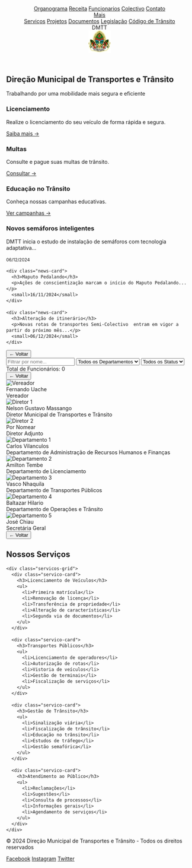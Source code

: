 <html><head><base href="https://camiloduvane.github.io/DMTT/"><title>DMTT - Direção Municipal de Transportes e Trânsito</title><meta charset="UTF-8"><meta name="viewport" content="width=device-width, initial-scale=1">
<style>
:root {
  --primary: #1a4b8c;
  --secondary: #e63946;
  --light: #f1faee;
  --dark: #1d3557;
  --gray: #457b9d;
}

* {
  margin: 0;
  padding: 0;
  box-sizing: border-box;
  font-family: 'Segoe UI', sans-serif;
}

body {
  background: var(--light);
  color: var(--dark);
  line-height: 1.6;
}

.header {
  background: var(--primary);
  color: white;
  padding: 1rem;
  position: sticky;
  top: 0;
  z-index: 100;
  box-shadow: 0 2px 5px rgba(0,0,0,0.2);
}

.nav {
  max-width: 1200px;
  margin: 0 auto;
  display: flex;
  justify-content: space-between;
  align-items: center;
}

.logo {
  display: flex;
  align-items: center;
  gap: 1rem;
}

.logo-text {
  font-size: 1.5rem;
  font-weight: bold;
}

.logo-image {
  width: 60px;
  height: 60px;
  border-radius: 50%;
  overflow: hidden;
  background: #fff;
}

.logo-image img {
  width: 100%;
  height: 100%;
  object-fit: cover;
}

.nav-links {
  display: flex;
  gap: 2rem;
  position: relative;
}

.nav-links a {
  color: white;
  text-decoration: none;
  transition: color 0.3s;
}

.dropdown {
  position: relative;
  display: inline-block;
}

.dropdown-content {
  display: none;
  position: absolute;
  background-color: var(--primary);
  min-width: 200px; /* Increased width for code */
  box-shadow: 0px 8px 16px 0px rgba(0,0,0,0.2);
  z-index: 1;
  border-radius: 4px;
  top: 100%;
  right: 0;
}

.dropdown-content a {
  color: white;
  padding: 12px 16px;
  text-decoration: none;
  display: block;
  white-space: pre-wrap; /* Allow code to wrap */
  font-family: 'Courier New', monospace; /* Better font for code */
}

.dropdown:hover .dropdown-content {
  display: block;
}

.dropdown-content a:hover {
  background-color: var(--gray);
}

.hero {
  background: linear-gradient(rgba(0,0,0,0.5), rgba(0,0,0,0.5)), url('banner.jpg');
  background-size: cover;
  background-position: center;
  height: 60vh;
  display: flex;
  align-items: center;
  justify-content: center;
  color: white;
  text-align: center;
}

.hero h1 {
  font-size: 3rem;
  margin-bottom: 1rem;
}

.quick-links {
  display: grid;
  grid-template-columns: repeat(auto-fit, minmax(250px, 1fr));
  gap: 2rem;
  padding: 4rem 2rem;
  max-width: 1200px;
  margin: 0 auto;
}

.quick-link-card {
  background: white;
  padding: 2rem;
  border-radius: 8px;
  box-shadow: 0 2px 5px rgba(0,0,0,0.1);
  transition: transform 0.3s;
}

.quick-link-card:hover {
  transform: translateY(-5px);
}

.news-section {
  background: var(--primary);
  color: white;
  padding: 4rem 2rem;
}

.news-grid {
  display: grid;
  grid-template-columns: repeat(auto-fit, minmax(300px, 1fr));
  gap: 2rem;
  max-width: 1200px;
  margin: 0 auto;
}

.news-card {
  background: white;
  color: var(--dark);
  padding: 1.5rem;
  border-radius: 8px;
}

.footer {
  background: var(--dark);
  color: white;
  padding: 2rem;
  text-align: center;
}

.social-links {
  display: flex;
  justify-content: center;
  gap: 1rem;
  margin-top: 1rem;
}

.social-links a {
  color: white;
  text-decoration: none;
}

@media (max-width: 768px) {
  .nav {
    flex-direction: column;
    gap: 1rem;
  }
  
  .nav-links {
    flex-direction: column;
    align-items: center;
  }
  
  .hero h1 {
    font-size: 2rem;
  }
}

/* Add new styles for employee section */
.employee-section {
  display: none;
  position: fixed;
  top: 0;
  left: 0;
  width: 100%;
  height: 100%;
  background: var(--light);
  z-index: 1000;
  padding: 2rem;
  overflow-y: auto;
}

.employee-section.active {
  display: block;
}

.back-button {
  position: fixed;
  top: 1rem;
  left: 1rem;
  padding: 0.5rem 1rem;
  background: var(--primary);
  color: white;
  border: none;
  border-radius: 4px;
  cursor: pointer;
  z-index: 1001;
}

.back-button:hover {
  background: var(--dark);
}

.filters {
  display: flex;
  gap: 1rem;
  margin: 2rem auto;
  max-width: 1200px;
  padding: 0 1rem;
}

.filters input,
.filters select {
  padding: 0.5rem;
  border: 1px solid #ddd;
  border-radius: 4px;
  font-size: 1rem;
}

.filters input {
  flex: 1;
}

.employee-count {
  max-width: 1200px;
  margin: 1rem auto;
  padding: 0 1rem;
  font-weight: bold;
  color: var(--primary);
  font-size: 1.1em;
}

.employee-list {
  max-width: 1200px;
  margin: 0 auto;
  padding: 0 1rem;
}

.employee-item {
  background: white;
  margin-bottom: 1rem;
  border-radius: 8px;
  box-shadow: 0 2px 5px rgba(0,0,0,0.1);
}

.employee-header {
  padding: 1rem;
  cursor: pointer;
  display: flex;
  justify-content: space-between;
  align-items: center;
}

.employee-header:hover {
  background: #f5f5f5;
}

.employee-details {
  display: none;
  padding: 1rem;
  border-top: 1px solid #eee;
}

.employee-details.active {
  display: block;
}

.employee-grid {
  display: grid;
  grid-template-columns: repeat(auto-fit, minmax(300px, 1fr));
  gap: 2rem;
  max-width: 1200px;
  margin: 3rem auto;
}

.employee-card {
  background: white;
  padding: 1.5rem;
  border-radius: 8px;
  box-shadow: 0 2px 5px rgba(0,0,0,0.1);
  display: grid;
  grid-template-columns: 100px 1fr;
  gap: 1.5rem;
}

.employee-card img {
  width: 100px;
  height: 100px;
  border-radius: 50%;
  object-fit: cover;
}

.employee-info {
  display: grid;
  gap: 0.5rem;
}

.employee-info h3 {
  margin-bottom: 0.5rem;
  color: var(--primary);
}

.info-row {
  display: grid;
  grid-template-columns: 120px 1fr;
  gap: 1rem;
  font-size: 0.9rem;
  border-bottom: 1px solid #eee;
  padding: 0.5rem 0;
}

.info-label {
  font-weight: bold;
  color: var(--gray);
}

.status-active {
  color: #2ecc71;
  font-weight: bold;
}

/* Add to existing CSS */
.org-section {
  display: none;
  position: fixed;
  top: 0;
  left: 0;
  width: 100%;
  height: 100%;
  background: linear-gradient(135deg, #f5f7fa 0%, #c3cfe2 100%);
  z-index: 1000;
  padding: 2rem;
  overflow-y: auto;
}

.org-section.active {
  display: block;
}

.org-chart {
  display: flex;
  flex-direction: column;
  align-items: center;
  gap: 30px; /* Reduce vertical gap between levels */
  padding: 60px 20px 30px 20px; /* Reduce top/bottom padding */
  max-width: 1400px;
  margin: 0 auto;
}

.level {
  display: flex;
  flex-wrap: wrap;
  gap: 15px; /* Reduce horizontal gap between boxes */
  justify-content: center;
  padding: 0 20px;
}

.level::after {
  content: '';
  position: absolute;
  bottom: -15px; /* Reduce vertical connector height */
  left: 50%;
  transform: translateX(-50%);
  width: 2px;
  height: 15px;
  background: rgba(0,0,0,0.1);
}

.level:last-child::after {
  display: none;
}

.box {
  background: white;
  border-radius: 20px;
  padding: 15px; /* Reduce padding */
  width: 180px; /* Make boxes slightly smaller */
  text-align: center;
  box-shadow: 0 15px 30px rgba(0,0,0,0.1);
  transition: all 0.3s ease;
  border: 1px solid rgba(0,0,0,0.05);
}

.box:hover {
  transform: translateY(-8px);
  box-shadow: 0 20px 40px rgba(0,0,0,0.15);
}

.avatar {
  width: 80px; /* Make avatars smaller */
  height: 80px;
  border-radius: 50%;
  margin: 0 auto 10px;
  overflow: hidden;
  border: 4px solid #4CAF50;
  box-shadow: 0 5px 15px rgba(0,0,0,0.2);
}

.name {
  font-size: 1.1em; /* Slightly smaller font */
  font-weight: 600;
  color: #2c3e50;
  margin-bottom: 5px;
}

.position {
  font-size: 0.9em; /* Slightly smaller font */
  color: #4CAF50;
  font-weight: 500;
  margin-bottom: 8px;
}

.contact-info {
  font-size: 0.9em;
  color: #666;
  padding-top: 10px;
  border-top: 1px solid #eee;
  margin-top: 10px;
  line-height: 1.6;
}

/* Add styles for services section */
.servicos-section {
  display: none;
  position: fixed;
  top: 0;
  left: 0;
  width: 100%;
  height: 100%;
  background: var(--light);
  z-index: 1000;
  padding: 2rem;
  overflow-y: auto;
}

.servicos-section.active {
  display: block;
}

.servicos-container {
  max-width: 1200px;
  margin: 2rem auto;
  padding: 0 1rem;
}

.servicos-container h2 {
  text-align: center;
  color: var(--primary);
  margin-bottom: 2rem;
  font-size: 2rem;
}

.servicos-grid {
  display: grid;
  grid-template-columns: repeat(auto-fit, minmax(250px, 1fr));
  gap: 2rem;
}

.servico-card {
  background: white;
  padding: 2rem;
  border-radius: 8px;
  box-shadow: 0 2px 5px rgba(0,0,0,0.1);
  transition: transform 0.3s;
}

.servico-card:hover {
  transform: translateY(-5px);
}

.servico-card h3 {
  color: var(--primary);
  margin-bottom: 1rem;
  font-size: 1.25rem;
}

.servico-card ul {
  list-style: none;
  padding: 0;
}

.servico-card ul li {
  padding: 0.5rem 0;
  border-bottom: 1px solid #eee;
}

.servico-card ul li:last-child {
  border-bottom: none;
}
</style>
</head>
<body>

<header class="header">
  <nav class="nav">
    <div class="nav-links">
      <a href="https://camiloduvane.github.io/Orgranograma/">Organograma</a>
      <a href="https://camiloduvane.github.io/Receitas/">Receita</a>
      <a href="https://camiloduvane.github.io/Funcionarios/">Funcionarios</a>
      <a href="https://camiloduvane.github.io/Colectivo/">Colectivo</a>
      <a href="https://dmtt.gov.br/contato">Contato</a>
      <div class="dropdown">
        <a href="javascript:void(0)" style="cursor: pointer;">Mais</a>
        <div class="dropdown-content">
          <a href="https://dmtt.gov.br/servicos">Serviços</a>
          <a href="https://dmtt.gov.br/projetos">Projetos</a>
          <a href="https://dmtt.gov.br/documentos">Documentos</a>
          <a href="https://dmtt.gov.br/legislacao">Legislação</a>
          <a href="https://dmtt.gov.br/codigo" style="border-top: 1px solid rgba(255,255,255,0.1);">
            Código de Trânsito
          </a>
        </div>
      </div>
    </div>
    <div class="logo">
      <div class="logo-text">DMTT</div>
      <div class="logo-image">
        <img alt="Logo DMTT - Direção Municipal de Transportes e Trânsito" src="DMTT.bmp" width="60" height="60">
      </div>
    </div>
  </nav>
</header>

<section class="hero">
  <div>
    <h1>Direção Municipal de Transportes e Trânsito</h1>
    <p>Trabalhando por uma mobilidade mais segura e eficiente</p>
  </div>
</section>

<section class="quick-links">
  <div class="quick-link-card">
    <h3>Licenciamento</h3>
    <p>Realize o licenciamento do seu veículo de forma rápida e segura.</p>
    <a href="https://dmtt.gov.br/licenciamento">Saiba mais →</a>
  </div>
  
  <div class="quick-link-card">
    <h3>Multas</h3>
    <p>Consulte e pague suas multas de trânsito.</p>
    <a href="https://dmtt.gov.br/multas">Consultar →</a>
  </div>
  
  <div class="quick-link-card">
    <h3>Educação no Trânsito</h3>
    <p>Conheça nossas campanhas educativas.</p>
    <a href="https://dmtt.gov.br/educacao">Ver campanhas →</a>
  </div>
</section>

<section class="news-section">
  <div class="news-grid">
    <div class="news-card">
      <h3>Novos semáforos inteligentes</h3>
      <p>DMTT inicia o estudo de instalação de semáforos com tecnologia adaptativa...</p>
      <small>06/12/2024</small>
    </div>
    
    <div class="news-card">
      <h3>Maputo Pedalando</h3>
      <p>Ações de conscientização marcam o início do Maputo Pedalando...</p>
      <small>16/11/2024</small>
    </div>
    
    <div class="news-card">
      <h3>Alteração de itinerário</h3>
      <p>Novas rotas de transportes Semi-Colectivo  entram em vigor a partir do próximo mês...</p>
      <small>06/12/2024</small>
    </div>
  </div>
</section>

<div id="employeeSection" class="employee-section">
  <button class="back-button" onclick="hideEmployees()">← Voltar</button>
  
  <div class="filters">
    <input type="text" id="nameFilter" placeholder="Filtrar por nome...">
    <select id="departmentFilter">
      <option value="">Todos os Departamentos</option>
      <option value="Vereação">Vereação</option>
      <option value="Direcção">Direcção</option>
      <option value="Departamento de Administração e Recursos Humanos">DARHF</option>
      <option value="Departamento de Licenciamento">DL</option>
      <option value="Departamento de Operações e Trânsito">DOT</option>
      <option value="Departamento de Transportes Público">DTP</option>
      <option value="Secretaria">Secretaria</option>
      <option value="BRT">BRT</option>option>
    </select>
    <select id="statusFilter">
      <option value="">Todos os Status</option>
      <option value="Ativo">Ativo</option>
      <option value="Inativo">Inativo</option>
      <option value="Ferias">De Férias</option>
    </select>
  </div>

  <div class="employee-count">
    Total de Funcionários: <span id="employeeCount">0</span>
  </div>

  <div class="employee-list">
    <!-- Employee items will be generated by JavaScript -->
  </div>
</div>

<div id="orgSection" class="org-section">
  <button class="back-button" onclick="hideOrg()">← Voltar</button>
  
  <div class="org-chart">
    <!-- Vereador Level -->
    <div class="level">
      <div class="box">
        <div class="avatar">
          <img src="vereador.jpg" alt="Vereador">
        </div>
        <div class="name">Fernando Uache</div>
        <div class="position">Vereador</div>
        <div class="contact-info" style="display: none;">
          <p>Email: vereador@example.com</p>
          <p>Telefone: (+258) 1234-5678</p>
        </div>
      </div>
    </div>
    <!-- Director Level -->
    <div class="level">
      <div class="box">
        <div class="avatar">
          <img src="diretor1.jpg" alt="Diretor 1">
        </div>
        <div class="name">Nelson Gustavo Massango</div>
        <div class="position">Diretor Municipal de Transportes e Trânsito</div>
        <div class="contact-info" style="display: none;">
          <p>Email: diretor1@example.com</p>
          <p>Telefone: (+258) 2345-6789</p>
        </div>
      </div>
      <div class="box">
        <div class="avatar">
          <img src="diretor2.jpg" alt="Diretor 2">
        </div>
        <div class="name">Por Nomear</div>
        <div class="position">Diretor Adjunto</div>
        <div class="contact-info" style="display: none;">
          <p>Email: diretor2@example.com</p>
          <p>Telefone: (+258) 3456-7890</p>
        </div>
      </div>
    </div>
    <!-- Department Level -->
    <div class="level">
      <div class="box">
        <div class="avatar">
          <img src="departamento1.jpg" alt="Departamento 1">
        </div>
        <div class="name">Carlos Vilanculos</div>
        <div class="position">Departamento de Administração de Recursos Humanos e Finanças</div>
        <div class="contact-info" style="display: none;">
          <p>Email: dep.transito@example.com</p>
          <p>Telefone: (11) 4567-8901</p>
        </div>
      </div>
      <div class="box">
        <div class="avatar">
          <img src="departamento2.jpg" alt="Departamento 2">
        </div>
        <div class="name">Amilton Tembe</div>
        <div class="position">Departamento de Licenciamento</div>
        <div class="contact-info" style="display: none;">
          <p>Email: dep.projetos@example.com</p>
          <p>Telefone: (11) 5678-9012</p>
        </div>
      </div>
      <div class="box">
        <div class="avatar">
          <img src="departamento3.jpg" alt="Departamento 3">
        </div>
        <div class="name">Vasco Nhaquila</div>
        <div class="position">Departamento de Transportes Públicos</div>
        <div class="contact-info" style="display: none;">
          <p>Email: dep.operacoes@example.com</p>
          <p>Telefone: (11) 6789-0123</p>
        </div>
      </div>
      <div class="box">
        <div class="avatar">
          <img src="departamento4.jpg" alt="Departamento 4">
        </div>
        <div class="name">Baltazar Hilario</div>
        <div class="position">Departamento de Operações e Trânsito</div>
        <div class="contact-info" style="display: none;">
          <p>Email: dep.fiscalizacao@example.com</p>
          <p>Telefone: (11) 7890-1234</p>
        </div>
      </div>
      <div class="box">
        <div class="avatar">
          <img src="departamento5.jpg" alt="Departamento 5">
        </div>
        <div class="name">José Chiau</div>
        <div class="position">Secretária Geral</div>
        <div class="contact-info" style="display: none;">
          <p>Email: dep.admin@example.com</p>
          <p>Telefone: (11) 8901-2345</p>
        </div>
      </div>
    </div>
  </div>
</div>

<div id="servicosSection" class="servicos-section">
  <button class="back-button" onclick="hideServicos()">← Voltar</button>
  
  <div class="servicos-container">
    <h2>Nossos Serviços</h2>
    
    <div class="servicos-grid">
      <div class="servico-card">
        <h3>Licenciamento de Veículos</h3>
        <ul>
          <li>Primeira matrícula</li>
          <li>Renovação de licença</li>
          <li>Transferência de propriedade</li>
          <li>Alteração de características</li>
          <li>Segunda via de documentos</li>
        </ul>
      </div>

      <div class="servico-card">
        <h3>Transportes Públicos</h3>
        <ul>
          <li>Licenciamento de operadores</li>
          <li>Autorização de rotas</li>
          <li>Vistoria de veículos</li>
          <li>Gestão de terminais</li>
          <li>Fiscalização de serviços</li>
        </ul>
      </div>

      <div class="servico-card">
        <h3>Gestão de Trânsito</h3>
        <ul>
          <li>Sinalização viária</li>
          <li>Fiscalização de trânsito</li>
          <li>Educação no trânsito</li>
          <li>Estudos de tráfego</li>
          <li>Gestão semafórica</li>
        </ul>
      </div>

      <div class="servico-card">
        <h3>Atendimento ao Público</h3>
        <ul>
          <li>Reclamações</li>
          <li>Sugestões</li>
          <li>Consulta de processos</li>
          <li>Informações gerais</li>
          <li>Agendamento de serviços</li>
        </ul>
      </div>
    </div>
  </div>
</div>

<footer class="footer">
  <p>© 2024 Direção Municipal de Transportes e Trânsito - Todos os direitos reservados</p>
  <div class="social-links">
    <a href="https://facebook.com/dmtt">Facebook</a>
    <a href="https://instagram.com/dmtt">Instagram</a>
    <a href="https://twitter.com/dmtt">Twitter</a>
  </div>
</footer>

<script>
// Adiciona comportamento de scroll suave aos links
document.querySelectorAll('a[href^="#"]').forEach(anchor => {
  anchor.addEventListener('click', function (e) {
    const href = this.getAttribute('href');
    if (href === '#') return;
    
    e.preventDefault();
    const target = document.querySelector(href);
    if (target) {
      target.scrollIntoView({
        behavior: 'smooth'
      });
    }
  });
});

// Adiciona classe active ao link atual na navegação
const currentLocation = location.href;
const menuItems = document.querySelectorAll('.nav-links a');
menuItems.forEach(link => {
  if(link.href === currentLocation) {
    link.classList.add('active');
  }
});

// Function to show employee section
function showEmployees() {
  document.getElementById('employeeSection').classList.add('active');
  document.body.style.overflow = 'hidden';
}

// Function to hide employee section
function hideEmployees() {
  document.getElementById('employeeSection').classList.remove('active');
  document.body.style.overflow = 'auto';
}

// Update the Funcionarios link to trigger the employee section
document.querySelector('a[href="https://camiloduvane.github.io/Funcionarios/"]').addEventListener('click', function(e) {
  e.preventDefault();
  showEmployees();
});

// Function to show org section
function showOrg() {
  document.getElementById('orgSection').classList.add('active');
  document.body.style.overflow = 'hidden';
}

// Function to hide org section
function hideOrg() {
  document.getElementById('orgSection').classList.remove('active');
  document.body.style.overflow = 'auto';
}

// Add click handler for organogram link
document.querySelector('a[href="https://camiloduvane.github.io/Orgranograma/"]').addEventListener('click', function(e) {
  e.preventDefault();
  showOrg();
});

// Function to show services section
function showServicos() {
  document.getElementById('servicosSection').classList.add('active');
  document.body.style.overflow = 'hidden';
}

// Function to hide services section
function hideServicos() {
  document.getElementById('servicosSection').classList.remove('active');
  document.body.style.overflow = 'auto';
}

// Add this event listener to show services section
document.querySelector('.dropdown-content a[href="https://dmtt.gov.br/servicos"]').addEventListener('click', function(e) {
  e.preventDefault();
  showServicos();
});

// Add the showDetails function from original code
function showDetails(element) {
  const contactInfo = element.querySelector('.contact-info');
  contactInfo.style.display = contactInfo.style.display === 'block' ? 'none' : 'block';
}

// Add this to your existing JavaScript
const employees = [
  {
    id: 1,
    name: 'Fernando Uache',
    photo: 'fernandouache.jpg',
    position: 'Vereador',
    category: 'Técnico Superior N1',
    education: '...Por preencher...',
    location: 'Pacio',
    department: 'Vereação',
    status: 'Ativo'
  },
  {
    id: 2,
    name: 'Nelson Gustavo Massango',
    photo: 'nelsongustavomassango.jpg',
    position: 'Director',
    category: 'Técnico Suprior N1',
    education: 'Estatística',
    location: 'Direcção',
    department: 'Direcção',
    status: 'Ativo'
  },
  {
    id: 3,
    name: 'Carlos Vilanculos',
    photo: 'camiloduvane.jpg',
    position: 'Chefe de Departamento',
    category: 'Técnico Profissional',
    education: 'Contabilidade e Finanças',
    location: 'DARHF',
    department: 'Departamento de Administração e Recursos Humanos',
    status: 'Ativo'
  },
  {
    id: 4,
    name: 'Amilton Tembe',
    photo: 'camiloduvane.jpg',
    position: 'Chefe de Departamento',
    category: 'Ensino Geral',
    education: '12° Classe',
    location: 'DL',
    department: 'Departamento de Licenciamento',
    status: 'Ativo'
  },
{
    id: 5,
    name: 'Vasco Nhaquila',
    photo: 'camiloduvane.jpg',
    position: 'Chefe de Departamento',
    category: 'Técnico Supervisor N1',
    education: 'Administração Pública',
    location: 'DTP',
    department: 'Departamento de Transportes Público',
    status: 'Ativo'
  },
{
    id: 6,
    name: 'Baltazar Hilário Nhacumbe',
    photo: 'camiloduvane.jpg',
    position: 'Chefe de Departamento',
    category: 'Técnico Profissional',
    education: 'Eletricidade',
    location: 'DOT',
    department: 'Departamento de Operações e Trânsito',
    status: 'Ativo'
  },
{
    id: 7,
    name: 'Safo Charles Mahumana',
    photo: 'camiloduvane.jpg',
    position: 'Chefe de Recepção',
    category: 'Técnico Supervisor N1',
    education: 'Gestão e Políticas Públicas',
    location: 'DARHF',
    department: 'Departamento de Administração e Recursos Humanos',
    status: 'Ativo'
  },
  {
    id: 8,
    name: 'José Chiau',
    photo: 'camiloduvane.jpg',
    position: 'Chefe da Secretaria',
    category: 'Técnico Supervisor N1',
    education: 'Administração Pública',
    location: 'Secretaria',
    department: 'Secretaria',
    status: 'Ativo'
  },
  {
    id: 9,
    name: 'Ana Paula Francisco Muchanga',
    photo: 'camiloduvane.jpg',
    position: 'Secretaria Executiva',
    category: 'Técnica Profissional',
    education: 'Contabilidade e Gestão',
    location: 'Pacio',
    department: 'Vereação',
    status: 'Ativo'
  },
  {
    id: 10,
    name: 'Silvia Laurinda Tembe Machié',
    photo: 'camiloduvane.jpg',
    position: 'Secretaria Executiva',
    category: 'Técnica Profissional',
    education: 'Administração Pública',
    location: 'Secretaria',
    department: 'Departamento de Administração e Recursos Humanos',
    status: 'Ativo'
  },
  {
    id: 11,
    name: 'Camilo Wiliamo Duvane',
    photo: 'camiloduvane.jpg',
    position: 'Técnico',
    category: 'Técnico Supervisor N1',
    education: 'Contabilidade e Auditoria',
    location: 'DARHF',
    department: 'Departamento de Administração e Recursos Humanos',
    status: 'Ativo'
  },
  {
    id: 12,
    name: 'Loide Atalia da Sílvia Massangaie Castelo David',
    photo: 'camiloduvane.jpg',
    position: 'Directora Adjunta',
    category: 'Técnica Supervisor N1',
    education: 'Engenharia Civil',
    location: 'Direcção',
    department: 'Direcção',
    status: 'Inativo'
  },

{
    id: 13,
    name: 'Obadias José Djedje',
    photo: 'camiloduvane.jpg',
    position: 'Coordenador',
    category: 'Técnico Supervisor N1',
    education: 'Engenheiro de Transportes',
    location: 'BRT',
    department: 'BRT',
    status: 'Inativo'
  },
{
    id: 14,
    name: 'Pedro Luís Jamal',
    photo: 'camiloduvane.jpg',
    position: 'Técnico',
    category: 'Supervisor N1',
    education: 'Engenheiro Civil',
    location: 'BRT',
    department: 'BRT',
    status: 'Ativo'
  },
{
    id: 15,
    name: 'Sara Ernesto Macaringue',
    photo: 'camiloduvane.jpg',
    position: 'Técnica',
    category: 'Supervisor N1',
    education: 'Engenheira Civil',
    location: 'BRT',
    department: 'BRT',
    status: 'Ativo'
  },
{
    id: 16,
    name: 'Leonilde da Victoria José Chitofo',
    photo: 'camiloduvane.jpg',
    position: 'Técnica',
    category: 'Técnica Supervisor N1',
    education: 'Contabilidade e Auditoria',
    location: 'DARHF',
    department: 'Departamento de Administração e Recursos Humanos',
    status: 'Ativo'
  },
{
    id: 17,
    name: 'Felicidade Francisco Macamo',
    photo: 'camiloduvane.jpg',
    position: 'Chefe da Secretaria',
    category: 'Técnica Supervisor N1',
    education: 'Contabilidade e Auditoria',
    location: 'DARHF',
    department: 'Departamento de Administração e Recursos Humanos',
    status: 'Ativo'
  },
{
    id: 18,
    name: 'Egimenia Julião Churane',
    photo: 'camiloduvane.jpg',
    position: 'Técnica Superior N1',
    category: 'Técnica Supervisor N1',
    education: 'Gestão e Políticas Públicas',
    location: 'DARHF', 
    department: 'Departamento de Administração e Recursos Humanos',
    status: 'Inativo'
  },
{
    id: 19,
    name: 'Henriqueta Muchanga Buque',
    photo: 'camiloduvane.jpg',
    position: 'Técnica',
    category: 'Técnica Profissional',
    education: 'Contabilidade e Gestão',
    location: 'DARHF',
    department: 'Departamento de Administração e Recursos Humanos',
    status: 'Ativo'
  },
  {
    id: 20,
    name: 'Mateus Eduardo Mahotas',
    photo: 'camiloduvane.jpg',
    position: 'Auxiliar',
    category: 'Assistente Técnico',
    education: '10° Classe',
    location: 'DARHF',
    department: 'Departamento de Administração e Recursos Humanos',
    status: 'Ativo'
  },
  {
    id: 21,
    name: 'Omar Momad Omar',
    photo: 'camiloduvane.jpg',
    position: 'Auxiliar',
    category: 'Auxiliar',
    education: '7° Classe',
    location: 'DARHF',
    department: 'Departamento de Administração e Recursos Humanos',
    status: 'Ativo'
  },
  {
    id: 22,
    name: 'Gilda Francisco Zimba',
    photo: 'camiloduvane.jpg',
    position: 'Fiscal',
    category: 'Técnica Supervisores N1',
    education: 'Gestão de Recursos Humanos',
    location: 'Fiscalização',
    department: 'Departamento de Operação e Trânsito',
    status: 'Ativo'
  },
  {
    id: 23,
    name: 'Amélia Salmina Francisco Nubo',
    photo: 'camiloduvane.jpg',
    position: 'Técnica',
    category: 'Técnica Superior N1',
    education: 'Gestão de Recursos Humanos',
    location: 'Secretária',
    department: 'Departamento de Administração e Recursos Humanos',
    status: 'Ativo'
  },
  {
    id: 24,
    name: 'Helena Da Clara Tito',
    photo: 'camiloduvane.jpg',
    position: 'Técnica',
    category: 'Técnica Superior N1',
    education: 'Arquitetura',
    location: 'DOT',
    department: 'Departamento de Operações e Trânsito',
    status: 'Ativo'
  }, 
  {
    id: 25,
    name: 'Adérito Quefasse Canhavato',
    photo: 'camiloduvane.jpg',
    position: 'Técnico',
    category: 'Técnico',
    education: '12° Classe',
    location: 'Secretaria',
    department: 'Secretaria',
    status: 'Ativo'
  }, 
  {
    id: 26,
    name: 'José Joaquim Madlante',
    photo: 'camiloduvane.jpg',
    position: 'Técnico',
    category: 'Técnica Superior N1',
    education: 'Engenheiro',
    location: 'DOT',
    department: 'Departamento de Operações e Trânsito',
    status: 'Ativo'
  }, 
  {
    id: 27,
    name: 'Catarina Armando Chicuava',
    photo: 'camiloduvane.jpg',
    position: 'Técnica',
    category: 'Técnica Superior N1',
    education: 'Economia',
    location: 'DOT',
    department: 'Departamento de Operações e Trânsito',
    status: 'Ativo'
  }, 
  {
      id: 28,
    name: 'Ivete Salvador Muxanga',
    photo: 'camiloduvane.jpg',
    position: 'Fiscal',
    category: 'Técnica Superior N1',
    education: 'Gestão de Recursos Humanos',
    location: 'Fiscalização',
    department: 'Departamento de Operações e Trânsito',
    status: 'Ativo'
  }, 
  {
    id: 29,
    name: 'Hernane Alfredo Cumbana',
    photo: 'camiloduvane.jpg',
    position: 'Fiscal',
    category: 'Técnico Profissional',
    education: 'Gestão de Transportes',
    location: 'Fiscalização',
    department: 'Departamento de Operações e Trânsito',
    status: 'Ativo'
  }, 
  {
     id: 30,
    name: 'Aníbal António Nhacuongo',
    photo: 'camiloduvane.jpg',
    position: 'Auxiliar',
    category: 'Assistente Técnico',
    education: '10° Classe',
    location: 'DOT',
    department: 'Departamento de Operações e Trânsito',
    status: 'Ativo'
  }
];

function renderEmployees(filteredEmployees = employees) {
  const employeeList = document.querySelector('.employee-list');
  // Update employee count
  document.getElementById('employeeCount').textContent = filteredEmployees.length;
  
  employeeList.innerHTML = filteredEmployees.map(emp => `
    <div class="employee-item">
      <div class="employee-header" onclick="toggleDetails(${emp.id})">
        <span>${emp.name}</span>
        <span>${emp.department}</span>
      </div>
      <div class="employee-details" id="details-${emp.id}">
        <div class="employee-card">
          <img alt="Foto do funcionário ${emp.name}" src="${emp.photo}" width="100" height="100">
          <div class="employee-info">
            <h3>${emp.name}</h3>
            <div class="info-row">
              <span class="info-label">Cargo de Chefia:</span>
              <span>${emp.position}</span>
            </div>
            <div class="info-row">
              <span class="info-label">Categoria:</span>
              <span>${emp.category}</span>
            </div>
            <div class="info-row">
              <span class="info-label">Formação:</span>
              <span>${emp.education}</span>
            </div>
            <div class="info-row">
              <span class="info-label">Locação:</span>
              <span>${emp.location}</span>
            </div>
            <div class="info-row">
              <span class="info-label">Departamento:</span>
              <span>${emp.department}</span>
            </div>
            <div class="info-row">
              <span class="info-label">Status:</span>
              <span class="status-active">${emp.status}</span>
            </div>
          </div>
        </div>
      </div>
    </div>
  `).join('');
}

function toggleDetails(id) {
  const details = document.getElementById(`details-${id}`);
  details.classList.toggle('active');
}

function filterEmployees() {
  const nameFilter = document.getElementById('nameFilter').value.toLowerCase();
  const departmentFilter = document.getElementById('departmentFilter').value;
  const statusFilter = document.getElementById('statusFilter').value;

  const filtered = employees.filter(emp => {
    const matchName = emp.name.toLowerCase().includes(nameFilter);
    const matchDepartment = !departmentFilter || emp.department === departmentFilter;
    const matchStatus = !statusFilter || emp.status === statusFilter;
    return matchName && matchDepartment && matchStatus;
  });

  renderEmployees(filtered);
}

// Add event listeners for filters
document.getElementById('nameFilter').addEventListener('input', filterEmployees);
document.getElementById('departmentFilter').addEventListener('change', filterEmployees);
document.getElementById('statusFilter').addEventListener('change', filterEmployees);

// Initial render
renderEmployees();
</script>

</body></html>
